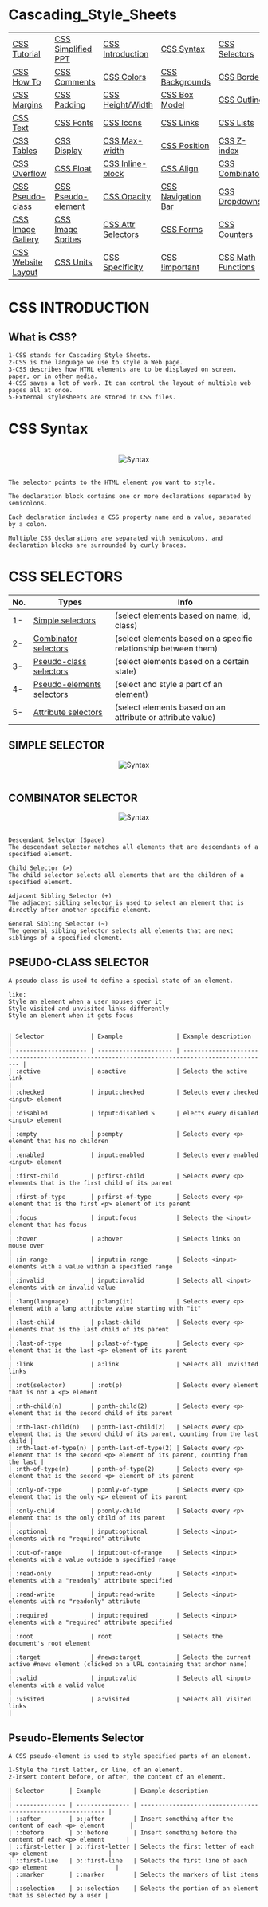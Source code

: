 # Cascading_Style_Sheets


|                         |                         |                         |                         |                         |
| ----------------------- | ----------------------- | ----------------------- | ----------------------- | ----------------------- |
| [CSS Tutorial       ]() | [CSS Simplified PPT ]() | [ CSS Introduction  ](https://github.com/hacker-404-error/Cascading_Style_Sheets#css-introduction) | [ CSS Syntax        ](https://github.com/hacker-404-error/Cascading_Style_Sheets#css-syntax) | [ CSS Selectors     ](https://github.com/hacker-404-error/Cascading_Style_Sheets#css-selectors) |
| [CSS How To         ]() | [ CSS Comments      ]() | [ CSS Colors        ]() | [ CSS Backgrounds   ]() | [ CSS Borders       ]() |
| [CSS Margins        ]() | [ CSS Padding       ]() | [ CSS Height/Width  ]() | [ CSS Box Model     ]() | [ CSS Outline       ]() |
| [CSS Text           ]() | [ CSS Fonts         ]() | [ CSS Icons         ]() | [ CSS Links         ]() | [ CSS Lists         ]() |
| [CSS Tables         ]() | [ CSS Display       ]() | [ CSS Max-width     ]() | [ CSS Position      ]() | [ CSS Z-index       ]() |
| [CSS Overflow       ]() | [ CSS Float         ]() | [ CSS Inline-block  ]() | [ CSS Align         ]() | [ CSS Combinators   ]() |
| [CSS Pseudo-class   ]() | [ CSS Pseudo-element]() | [ CSS Opacity       ]() | [ CSS Navigation Bar]() | [ CSS Dropdowns     ]() |
| [CSS Image Gallery  ]() | [ CSS Image Sprites ]() | [ CSS Attr Selectors]() | [ CSS Forms         ]() | [ CSS Counters      ]() |
| [CSS Website Layout ]() | [ CSS Units         ]() | [ CSS Specificity   ]() | [ CSS !important    ]() | [ CSS Math Functions]() |


# CSS INTRODUCTION
## What is CSS?
```
1-CSS stands for Cascading Style Sheets.
2-CSS is the language we use to style a Web page.
3-CSS describes how HTML elements are to be displayed on screen, paper, or in other media.
4-CSS saves a lot of work. It can control the layout of multiple web pages all at once.
5-External stylesheets are stored in CSS files.
```

# CSS Syntax
<br>
<div align="center">
    <img src="https://www.w3schools.com/css/img_selector.gif" alt="Syntax">
</div>
<br>

```
The selector points to the HTML element you want to style.

The declaration block contains one or more declarations separated by semicolons.

Each declaration includes a CSS property name and a value, separated by a colon.

Multiple CSS declarations are separated with semicolons, and declaration blocks are surrounded by curly braces.
```

# CSS SELECTORS
| No. | Types                         | Info                                                            |
| --- | ----------------------------- | ----------------------------------------------------------------|
| 1-  | [Simple selectors         ]() | (select elements based on name, id, class)​                      |
| 2-  | [Combinator selectors     ]() | (select elements based on a specific relationship between them)​ |
| 3-  | [Pseudo-class selectors   ]() | (select elements based on a certain state)​                      |
| 4-  | [Pseudo-elements selectors]() | (select and style a part of an element)​                         |
| 5-  | [Attribute selectors      ]() | (select elements based on an attribute or attribute value)      |

## SIMPLE SELECTOR
<div align="center">
    <img src="https://github.com/hacker-404-error/Cascading_Style_Sheets/blob/main/Image/CSS%20Simple%20SELECTORS.PNG" alt="Syntax">
</div>
<br>

## COMBINATOR SELECTOR
<div align="center">
    <img src="https://github.com/hacker-404-error/Cascading_Style_Sheets/blob/main/Image/CSS%20Combinators%20SELECTOR.PNG" alt="Syntax">
</div>
<br>

```
Descendant Selector (Space)
The descendant selector matches all elements that are descendants of a specified element.

Child Selector (>)
The child selector selects all elements that are the children of a specified element.

Adjacent Sibling Selector (+)
The adjacent sibling selector is used to select an element that is directly after another specific element.

General Sibling Selector (~)
The general sibling selector selects all elements that are next siblings of a specified element.
```

## PSEUDO-CLASS SELECTOR

```
A pseudo-class is used to define a special state of an element.

like:
Style an element when a user mouses over it
Style visited and unvisited links differently
Style an element when it gets focus


| Selector             | Example               | Example description                                                                            |
| -------------------- | --------------------- | ---------------------------------------------------------------------------------------------- |
| :active              | a:active              | Selects the active link                                                                        |
| :checked             | input:checked         | Selects every checked <input> element                                                          |
| :disabled            | input:disabled	S      | elects every disabled <input> element                                                          |
| :empty               | p:empty               | Selects every <p> element that has no children                                                 |
| :enabled             | input:enabled         | Selects every enabled <input> element                                                          |
| :first-child         | p:first-child         | Selects every <p> elements that is the first child of its parent                               |
| :first-of-type       | p:first-of-type       | Selects every <p> element that is the first <p> element of its parent                          |
| :focus               | input:focus           | Selects the <input> element that has focus                                                     |
| :hover               | a:hover               | Selects links on mouse over                                                                    |
| :in-range            | input:in-range        | Selects <input> elements with a value within a specified range                                 |
| :invalid             | input:invalid         | Selects all <input> elements with an invalid value                                             |
| :lang(language)      | p:lang(it)            | Selects every <p> element with a lang attribute value starting with "it"                       |
| :last-child          | p:last-child          | Selects every <p> elements that is the last child of its parent                                |
| :last-of-type        | p:last-of-type        | Selects every <p> element that is the last <p> element of its parent                           |
| :link                | a:link                | Selects all unvisited links                                                                    |
| :not(selector)       | :not(p)               | Selects every element that is not a <p> element                                                |
| :nth-child(n)        | p:nth-child(2)        | Selects every <p> element that is the second child of its parent                               |
| :nth-last-child(n)   | p:nth-last-child(2)   | Selects every <p> element that is the second child of its parent, counting from the last child |
| :nth-last-of-type(n) | p:nth-last-of-type(2) | Selects every <p> element that is the second <p> element of its parent, counting from the last |
| :nth-of-type(n)      | p:nth-of-type(2)      | Selects every <p> element that is the second <p> element of its parent                         |
| :only-of-type        | p:only-of-type        | Selects every <p> element that is the only <p> element of its parent                           |
| :only-child          | p:only-child          | Selects every <p> element that is the only child of its parent                                 |
| :optional            | input:optional        | Selects <input> elements with no "required" attribute                                          |
| :out-of-range        | input:out-of-range    | Selects <input> elements with a value outside a specified range                                |
| :read-only           | input:read-only       | Selects <input> elements with a "readonly" attribute specified                                 |
| :read-write          | input:read-write      | Selects <input> elements with no "readonly" attribute                                          |
| :required            | input:required        | Selects <input> elements with a "required" attribute specified                                 |
| :root                | root                  | Selects the document's root element                                                            |
| :target              | #news:target          | Selects the current active #news element (clicked on a URL containing that anchor name)        |
| :valid               | input:valid           | Selects all <input> elements with a valid value                                                |
| :visited             | a:visited             | Selects all visited links                                                                      |
```

## Pseudo-Elements Selector
```
A CSS pseudo-element is used to style specified parts of an element.

1-Style the first letter, or line, of an element.
2-Insert content before, or after, the content of an element.

| Selector       | Example         | Example description                                          |
| -------------- | --------------- | ------------------------------------------------------------ |
| ::after        | p::after        | Insert something after the content of each <p> element       |
| ::before       | p::before       | Insert something before the content of each <p> element      |
| ::first-letter | p::first-letter | Selects the first letter of each <p> element                 |
| ::first-line   | p::first-line   | Selects the first line of each <p> element                   |
| ::marker       | ::marker        | Selects the markers of list items                            |
| ::selection    | p::selection    | Selects the portion of an element that is selected by a user |

```
